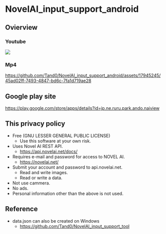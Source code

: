 
# NovelAI_input_support_android

## Ovierview

### Youtube
[![](https://img.youtube.com/vi/_Bzngg0TtX0/mqdefault.jpg)](https://youtu.be/_Bzngg0TtX0)

### Mp4
https://github.com/Tand0/NovelAI_input_support_android/assets/17945245/45ad02ff-7493-4847-bd6c-7fa1d719ae28

## Google play site
https://play.google.com/store/apps/details?id=jp.ne.ruru.park.ando.naiview

## This privacy policy
  - Free (GNU LESSER GENERAL PUBLIC LICENSE)
    - Use this software at your own risk.
  - Uses Novel AI REST API.
    - https://api.novelai.net/docs/
  - Requires e-mail and password for access to NOVEL AI.
    - https://novelai.net/
  - Submit your account and password to api.novelai.net.
    - Read and write images.
    - Read or write a data.
  - Not use cammera.
  - No ads.
  - Personal information other than the above is not used.

## Reference
- data.json can also be created on Windows
  - https://github.com/Tand0/NovelAI_input_support_tool


